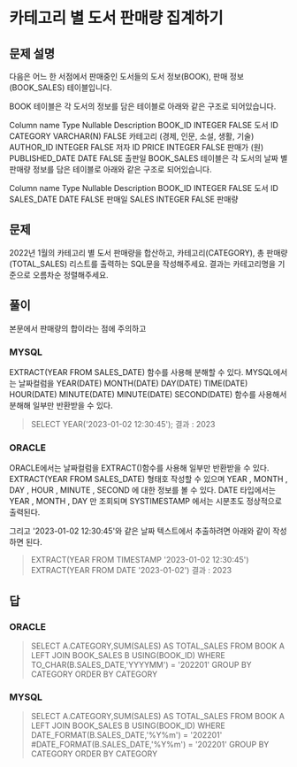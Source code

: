 # 카테고리 별 도서 판매량 집계하기
## 문제 설명
다음은 어느 한 서점에서 판매중인 도서들의 도서 정보(BOOK), 판매 정보(BOOK_SALES) 테이블입니다.

BOOK 테이블은 각 도서의 정보를 담은 테이블로 아래와 같은 구조로 되어있습니다.

Column name	Type	Nullable	Description
BOOK_ID	INTEGER	FALSE	도서 ID
CATEGORY	VARCHAR(N)	FALSE	카테고리 (경제, 인문, 소설, 생활, 기술)
AUTHOR_ID	INTEGER	FALSE	저자 ID
PRICE	INTEGER	FALSE	판매가 (원)
PUBLISHED_DATE	DATE	FALSE	출판일
BOOK_SALES 테이블은 각 도서의 날짜 별 판매량 정보를 담은 테이블로 아래와 같은 구조로 되어있습니다.

Column name	Type	Nullable	Description
BOOK_ID	INTEGER	FALSE	도서 ID
SALES_DATE	DATE	FALSE	판매일
SALES	INTEGER	FALSE	판매량
## 문제
2022년 1월의 카테고리 별 도서 판매량을 합산하고, 카테고리(CATEGORY), 총 판매량(TOTAL_SALES) 리스트를 출력하는 SQL문을 작성해주세요.
결과는 카테고리명을 기준으로 오름차순 정렬해주세요.

## 풀이
본문에서 판매량의 합이라는 점에 주의하고
### MYSQL
EXTRACT(YEAR FROM SALES_DATE) 함수를 사용해 분해할 수 있다.
MYSQL에서는 날짜컬럼을
YEAR(DATE) MONTH(DATE) DAY(DATE) TIME(DATE) HOUR(DATE) MINUTE(DATE) MINUTE(DATE) SECOND(DATE)
함수를 사용해서 분해해 일부만 반환받을 수 있다.

>SELECT YEAR('2023-01-02 12:30:45');
결과 : 2023

### ORACLE
ORACLE에서는 날짜컬럼을 EXTRACT()함수를 사용해 일부만 반환받을 수 있다.
EXTRACT(YEAR FROM SALES_DATE) 형태호 작성할 수 있으며
YEAR , MONTH , DAY , HOUR , MINUTE , SECOND 에 대한 정보를 볼 수 있다.
DATE 타입에서는 YEAR , MONTH , DAY 만 조회되며
SYSTIMESTAMP 에서는 시분초도 정상적으로 출력된다.

그리고 '2023-01-02 12:30:45'와 같은 날짜 텍스트에서 추출하려면 아래와 같이 작성하면 된다.
>EXTRACT(YEAR FROM TIMESTAMP '2023-01-02 12:30:45')
EXTRACT(YEAR FROM DATE '2023-01-02')
결과 : 2023



## 답
### ORACLE
>SELECT A.CATEGORY,SUM(SALES) AS TOTAL_SALES
FROM BOOK A
LEFT JOIN BOOK_SALES B
USING(BOOK_ID)
WHERE TO_CHAR(B.SALES_DATE,'YYYYMM') = '202201'
GROUP BY CATEGORY
ORDER BY CATEGORY

### MYSQL
>SELECT A.CATEGORY,SUM(SALES) AS TOTAL_SALES
FROM BOOK A
LEFT JOIN BOOK_SALES B
USING(BOOK_ID)
WHERE DATE_FORMAT(B.SALES_DATE,'%Y%m') = '202201'
#DATE_FORMAT(B.SALES_DATE,'%Y%m') = '202201'
GROUP BY CATEGORY
ORDER BY CATEGORY